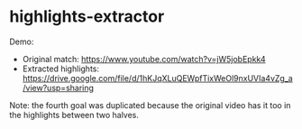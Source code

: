 # highlights-extractor
Demo:

- Original match: https://www.youtube.com/watch?v=jW5jobEpkk4
- Extracted highlights: https://drive.google.com/file/d/1hKJqXLuQEWpfTixWeOl9nxUVIa4vZg_a/view?usp=sharing

Note: the fourth goal was duplicated because the original video has it too in the highlights between two halves.
